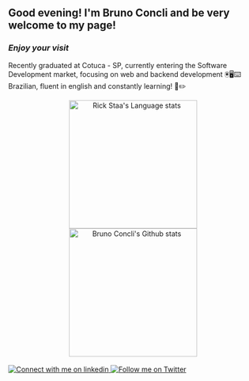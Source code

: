 ## <b>Good evening! I'm Bruno Concli and be very welcome to my page!</b>
### <i>Enjoy your visit</i>
Recently graduated at Cotuca - SP, currently entering the Software Development market, focusing on web and backend development 🖲️🖥️⌨️
Brazilian, fluent in english and constantly learning! 📖✏️

<div align="center"> 
<a href="https://github.com/brunoconcli/github-readme-stats#gh-dark-mode-only">
<img height=259 src="https://github-readme-stats.vercel.app/api/top-langs/?username=brunoconcli&layout=compact&langs_count=12&hide_border=false&role=owner,collaborator&theme=radical&bg_color=020203#gh-dark-mode-only" alt="Rick Staa's Language stats" />
</a>
<a href="https://github.com/anuraghazra/github-readme-stats#gh-dark-mode-only">
<img height=259 src="https://github-readme-stats-git-masterrstaa-rickstaa.vercel.app/api?username=brunoconcli&show_icons=true&line_height=28&hide_border=false&card_width=347&include_all_commits=true&role=owner,collaborator&show=reviews,discussions_answered&rank_icon=percentile&exclude_repo=github-readme-stats&theme=radical&bg_color=020203#gh-dark-mode-only" alt="Bruno Concli's Github stats" />
</a>
</div>

<br>
<div>
<a href="https://www.linkedin.com/in/brunoconcli/#gh-dark-mode-only">
<img src="https://img.shields.io/badge/LinkedIn-000000?style=for-the-badge&logo=linkedin&logoColor=0690FA#gh-dark-mode-only" alt="Connect with me on linkedin">
</a>
<a href="https://twitter.com/brunosconcli/#gh-dark-mode-only">
<img src="https://img.shields.io/badge/Twitter-000000?style=for-the-badge&logo=twitter&logoColor=3572A5A#gh-dark-mode-only" alt="Follow me on Twitter" margin-left="100px">
</a>  
</div>
